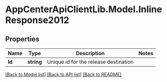 # AppCenterApiClientLib.Model.InlineResponse2012
## Properties

Name | Type | Description | Notes
------------ | ------------- | ------------- | -------------
**Id** | **string** | Unique id for the release destination | 

[[Back to Model list]](../README.md#documentation-for-models) [[Back to API list]](../README.md#documentation-for-api-endpoints) [[Back to README]](../README.md)

